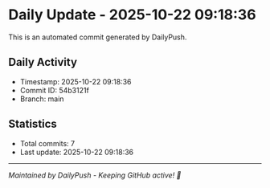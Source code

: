 # Daily Update - 2025-10-22 09:18:36

This is an automated commit generated by DailyPush.

## Daily Activity
- Timestamp: 2025-10-22 09:18:36
- Commit ID: 54b3121f
- Branch: main

## Statistics
- Total commits: 7
- Last update: 2025-10-22 09:18:36

---
*Maintained by DailyPush - Keeping GitHub active! 🚀*
